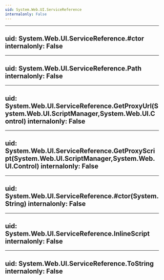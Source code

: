 ```yaml
---
uid: System.Web.UI.ServiceReference
internalonly: False
---
```


---
uid: System.Web.UI.ServiceReference.#ctor
internalonly: False
---

---
uid: System.Web.UI.ServiceReference.Path
internalonly: False
---

---
uid: System.Web.UI.ServiceReference.GetProxyUrl(System.Web.UI.ScriptManager,System.Web.UI.Control)
internalonly: False
---

---
uid: System.Web.UI.ServiceReference.GetProxyScript(System.Web.UI.ScriptManager,System.Web.UI.Control)
internalonly: False
---

---
uid: System.Web.UI.ServiceReference.#ctor(System.String)
internalonly: False
---

---
uid: System.Web.UI.ServiceReference.InlineScript
internalonly: False
---

---
uid: System.Web.UI.ServiceReference.ToString
internalonly: False
---

